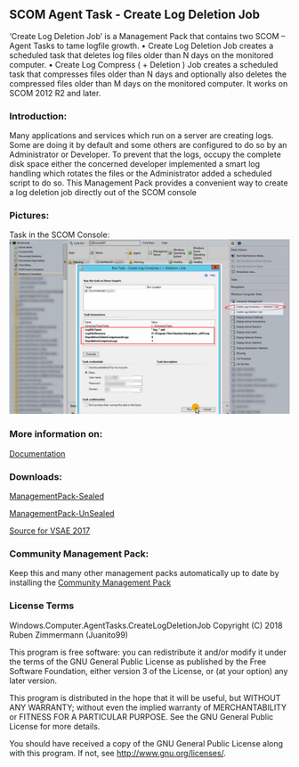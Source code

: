 ## SCOM Agent Task - Create Log Deletion Job

‘Create Log Deletion Job’ is a Management Pack that contains two SCOM – Agent Tasks to tame logfile growth.
•	Create Log Deletion Job creates a scheduled task that deletes log files older than N days on the monitored computer. 
•	Create Log Compress ( + Deletion ) Job creates a scheduled task that compresses files older than N days and optionally also deletes the compressed files older than M days on the monitored computer.
It works on SCOM 2012 R2 and later.


### Introduction:
Many applications and services which run on a server are creating logs. Some are doing it by default and some others are configured to do so by an Administrator or Developer.
To prevent that the logs, occupy the complete disk space either the concerned developer implemented a smart log handling which rotates the files or the Administrator added a
scheduled script to do so. This Management Pack provides a convenient way to create a log deletion job directly out of the SCOM console


### Pictures:
Task in the SCOM Console:
![Task_In_the_Console](https://raw.githubusercontent.com/Juanito99/Windows.Computer.AgentTasks.CreateLogDeletionJob/master/PicturesForGitWebSite/MonitoringPaneShowTaskCompress.png)




### More information on:
[Documentation](https://github.com/Juanito99/Windows.Computer.AgentTasks.CreateLogDeletionJob/blob/master/Documentation/SCOM%20-%20Agent%20Tasks%20-%20Create%20Log%20Compress%20(%20+%20Deletion%20)%20Job.pdf)




### Downloads:
[ManagementPack-Sealed](https://github.com/Juanito99/Windows.Computer.AgentTasks.CreateLogDeletionJob/blob/master/Windows.Computer.AgentTasks.CreateLogDeletionJob/bin/Release/Windows.Computer.AgentTasks.CreateLogDeletionJob.mp) 

[ManagementPack-UnSealed](https://github.com/Juanito99/Windows.Computer.AgentTasks.CreateLogDeletionJob/blob/master/Windows.Computer.AgentTasks.CreateLogDeletionJob/bin/Release/Windows.Computer.AgentTasks.CreateLogDeletionJob.xml)


[Source for VSAE 2017](https://github.com/Juanito99/Windows.Computer.AgentTasks.CreateLogDeletionJob/tree/master/Windows.Computer.AgentTasks.CreateLogDeletionJob)



### Community Management Pack:
Keep this and many other management packs automatically up to date by installing the [Community Management Pack](https://squaredup.com/landing-pages/the-scom-community-mp-catalog)



### License Terms

Windows.Computer.AgentTasks.CreateLogDeletionJob
Copyright (C) 2018 Ruben Zimmermann (Juanito99)

This program is free software: you can redistribute it and/or modify
it under the terms of the GNU General Public License as published by
the Free Software Foundation, either version 3 of the License, or
(at your option) any later version.

This program is distributed in the hope that it will be useful,
but WITHOUT ANY WARRANTY; without even the implied warranty of
MERCHANTABILITY or FITNESS FOR A PARTICULAR PURPOSE.  See the
GNU General Public License for more details.

You should have received a copy of the GNU General Public License
along with this program.  If not, see <http://www.gnu.org/licenses/>.